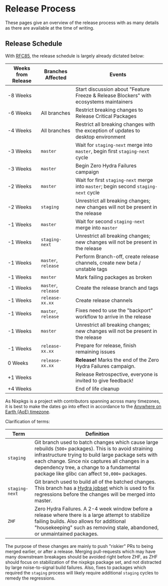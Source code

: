 # Release Process

These pages give an overview of the release process with as many details as there are available at the time of writing.

## Release Schedule

With [RFC85](https://github.com/NixOS/rfcs/blob/master/rfcs/0085-nixos-release-stablization.md), the release schedule is largely already dictated below:

| Weeks from Release | Branches Affected | Events |
| --- | --- | --- |
| -8 Weeks | | Start discussion about "Feature Freeze & Release Blockers" with ecosystems maintainers |
| -6 Weeks | All branches | Restrict breaking changes to Release Critical Packages |
| -4 Weeks | All branches | Restrict all breaking changes with the exception of updates to desktop environment |
| -3 Weeks | `master` | Wait for `staging-next` merge into `master`, begin first `staging-next` cycle |
| -3 Weeks | `master` | Begin Zero Hydra Failures campaign |
| -2 Weeks | `master` | Wait for first `staging-next` merge into `master`; begin second `staging-next` cycle |
| -2 Weeks | `staging` | Unrestrict all breaking changes; new changes will not be present in the release |
| -1 Weeks | `master` | Wait for second `staging-next` merge into `master` |
| -1 Weeks | `staging-next` | Unrestrict all breaking changes; new changes will not be present in the release |
| -1 Weeks | `master`, `release` | Perform Branch-off, create release channels, create new beta / unstable tags |
| -1 Weeks | `master` | Mark failing packages as broken |
| -1 Weeks | `master`, `release` | Create the release branch and tags |
| -1 Weeks | `release-xx.xx` | Create release channels |
| -1 Weeks | `master`, `release` | Fixes need to use the "backport" workflow to arrive in the release |
| -1 Weeks | `master` | Unrestrict all breaking changes; new changes will not be present in the release |
| -1 Weeks | `release-xx.xx` | Prepare for release, finish remaining issues |
| 0 Weeks | `release-xx.xx` | **Release!** Marks the end of the Zero Hydra Failures campaign. |
| +1 Weeks | | Release Retrospective, everyone is invited to give feedback! |
| +4 Weeks | | End of life cleanup |

As Nixpkgs is a project with contributors spanning across many timezones, it is best to make the dates go into effect in accordance to the [Anywhere on Earth (AoE) timezone](https://www.timeanddate.com/time/zones/aoe).

Clarification of terms:

| Term | Definition |
| --- | --- |
| `staging` | Git branch used to batch changes which cause large rebuilds (`500+` packages). This is to avoid straining infrastructure trying to build large package sets with each change. Since nix captures all changes in a dependency tree, a change to a fundamental package like glibc can affect `50,000+` packages. |
| `staging-next` | Git branch used to build all of the batched changes. This branch has a [Hydra jobset](https://hydra.nixos.org/jobset/nixpkgs/staging-next) which is used to fix regressions before the changes will be merged into master. |
| `ZHF` | Zero Hydra Failures. A 2-4 week window before a release where there is a large attempt to stabilize failing builds. Also allows for additional "housekeeping" such as removing stale, abandoned, or unmaintained packages. |

The purpose of these changes are mainly to push "riskier" PRs to being merged earlier,
or after a release. Merging pull-requests which may have many downstream breakages should
be avoided right before ZHF, as ZHF should focus on stabilization of the nixpkgs package
set, and not distracted by large noise-to-signal build failures. Also, fixes to packages
which required the `staging` process will likely require additional `staging` cycles to
remedy the regressions.
